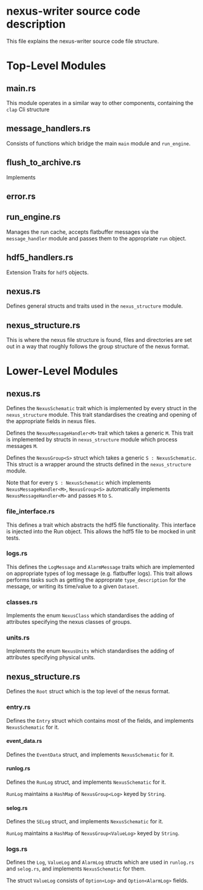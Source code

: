 # nexus-writer source code description

This file explains the nexus-writer source code file structure.

# Top-Level Modules

## main.rs

This module operates in a similar way to other components, containing the `clap` Cli structure

## message_handlers.rs

Consists of functions which bridge the main `main` module and `run_engine`.

## flush_to_archive.rs

Implements 

## error.rs

## run_engine.rs

Manages the run cache, accepts flatbuffer messages via the `message_handler` module and passes them to the appropriate `run` object.

## hdf5_handlers.rs

Extension Traits for `hdf5` objects.

## nexus.rs

Defines general structs and traits used in the `nexus_structure` module.

## nexus_structure.rs

This is where the nexus file structure is found, files and directories are set out in a way that roughly follows the group structure of the nexus format.

# Lower-Level Modules

## nexus.rs

Defines the `NexusSchematic` trait which is implemented by every struct in the `nexus_structure` module.
This trait standardises the creating and opening of the appropriate fields in nexus files.

Defines the `NexusMessageHandler<M>` trait which takes a generic `M`. This trait is implemented by structs in `nexus_structure` module which process messages `M`.


Defines the `NexusGroup<S>` struct which takes a generic `S : NexusSchematic`. This struct is a wrapper around the structs defined in the `nexus_structure` module.

Note that for every `S : NexusSchematic` which implements `NexusMessageHandler<M>`, `NexusGroup<S>` automatically implements `NexusMessageHandler<M>` and passes `M` to `S`.

### file_interface.rs

This defines a trait which abstracts the hdf5 file functionality. This interface is injected into the Run object. This allows the hdf5 file to be mocked in unit tests.

### logs.rs

This defines the `LogMessage` and `AlarmMessage` traits which are implemented on appropriate types of log message (e.g. flatbuffer logs).
This trait allows performs tasks such as getting the approprate `type_description` for the message, or writing its time/value to a given `Dataset`.

### classes.rs

Implements the enum `NexusClass` which standardises the adding of attributes specifying the nexus classes of groups.

### units.rs

Implements the enum `NexusUnits` which standardises the adding of attributes specifying physical units.

## nexus_structure.rs

Defines the `Root` struct which is the top level of the nexus format.

### entry.rs

Defines the `Entry` struct which contains most of the fields, and implements `NexusSchematic` for it. 

#### event_data.rs

Defines the `EventData` struct, and implements `NexusSchematic` for it.

#### runlog.rs

Defines the `RunLog` struct, and implements `NexusSchematic` for it.

`RunLog` maintains a `HashMap` of `NexusGroup<Log>` keyed by `String`.

#### selog.rs

Defines the `SELog` struct, and implements `NexusSchematic` for it.

`RunLog` maintains a `HashMap` of `NexusGroup<ValueLog>` keyed by `String`.

### logs.rs

Defines the `Log`, `ValueLog` and `AlarmLog` structs which are used in `runlog.rs` and `selog.rs`, and implements `NexusSchematic` for them.

The struct `ValueLog` consists of `Option<Log>` and `Option<AlarmLog>` fields.
